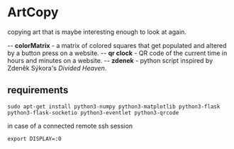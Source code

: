 # ArtCopy
copying art that is maybe interesting enough to look at again.

-- **colorMatrix** - a matrix of colored squares that get populated and altered by a button press on a website.
-- **qr clock** - QR code of the current time in hours and minutes on a website.
-- **zdenek** - python script inspired by Zdeněk Sýkora's *Divided Heaven*.

## requirements

    sudo apt-get install python3-numpy python3-matplotlib python3-flask python3-flask-socketio python3-eventlet python3-qrcode


in case of a connected remote ssh session

    export DISPLAY=:0
